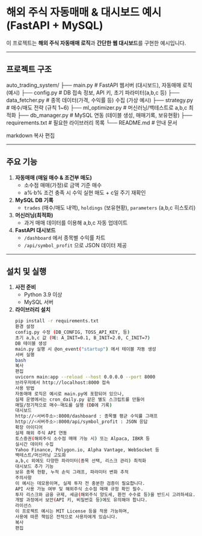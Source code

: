 # 해외 주식 자동매매 & 대시보드 예시 (FastAPI + MySQL)

이 프로젝트는 **해외 주식 자동매매 로직**과 **간단한 웹 대시보드**를 구현한 예시입니다.

---

## 프로젝트 구조

auto_trading_system/ ├── main.py # FastAPI 웹서버 (대시보드), 자동매매 로직(예시) ├── config.py # DB 접속 정보, API 키, 초기 파라미터(a,b,c 등) ├── data_fetcher.py # 종목 데이터(가격, 수익률 등) 수집 (가상 예시) ├── strategy.py # 매수/매도 전략 (규칙 1~6) ├── ml_optimizer.py # 머신러닝/백테스트로 a,b,c 최적화 ├── db_manager.py # MySQL 연동 (테이블 생성, 매매기록, 보유현황) ├── requirements.txt # 필요한 라이브러리 목록 └── README.md # 안내 문서

markdown
복사
편집

---

## 주요 기능

1. **자동매매 (매일 매수 & 조건부 매도)**
    - 소수점 매매(가정)로 금액 기준 매수
    - a%·b% 조건 충족 시 수익 실현 매도 + c일 주기 재확인
2. **MySQL DB 기록**
    - `trades` (매수/매도 내역), `holdings` (보유현황), `parameters` (a,b,c 히스토리)
3. **머신러닝(최적화)**
    - 과거 매매 데이터를 이용해 a,b,c 자동 업데이트
4. **FastAPI 대시보드**
    - `/dashboard` 에서 종목별 수익률 차트
    - `/api/symbol_profit` 으로 JSON 데이터 제공

---

## 설치 및 실행

1. **사전 준비**
    - Python 3.9 이상
    - MySQL 서버
2. **라이브러리 설치**
    ```bash
    pip install -r requirements.txt
    환경 설정
    config.py 수정 (DB_CONFIG, TOSS_API_KEY, 등)
    초기 a,b,c 값 (예: A_INIT=0.1, B_INIT=2.0, C_INIT=7)
    DB 테이블 생성
    main.py 실행 시 @on_event("startup") 에서 테이블 자동 생성
    서버 실행
    bash
    복사
    편집
    uvicorn main:app --reload --host 0.0.0.0 --port 8000
    브라우저에서 http://localhost:8000 접속
    사용 방법
    자동매매 로직은 예시로 main.py에 포함되어 있으나,
    실제 운영에서는 cron_daily.py 같은 별도 스크립트를 만들어
    매일/정기적으로 매수·매도를 실행 (DB에 기록)
    대시보드
    http://<서버주소>:8000/dashboard : 종목별 평균 수익률 그래프
    http://<서버주소>:8000/api/symbol_profit : JSON 응답
    확장 아이디어
    실제 해외 주식 API 연동
    토스증권(해외주식 소수점 매매 가능 시) 또는 Alpaca, IBKR 등
    실시간 데이터 수집
    Yahoo Finance, Polygon.io, Alpha Vantage, WebSocket 등
    백테스트/머신러닝 고도화
    a,b,c 외에도 다양한 파라미터(종목 선택, 리스크 관리) 최적화
    대시보드 추가 기능
    보유 종목 현황, 누적 손익 그래프, 파라미터 변화 추적
    주의사항
    이 예시는 데모용이며, 실제 투자 전 충분한 검증이 필요합니다.
    API 사용 가능 여부 및 해외주식 소수점 매매 규정 확인 필수.
    투자 리스크와 금융 규제, 세금(해외주식 양도세, 환전 수수료 등)을 반드시 고려하세요.
    개발 과정에서 보안(API 키, 비밀번호 등)에도 유의해야 합니다.
    라이선스
    이 프로젝트 예시는 MIT License 등을 적용 가능하며,
    사용에 따른 책임은 전적으로 사용자에게 있습니다.
    복사
    편집
    ```
